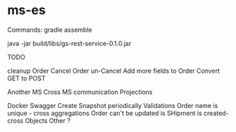 # ms-es

Commands:
gradle assemble

java -jar build/libs/gs-rest-service-0.1.0.jar

TODO

cleanup
Order Cancel
Order un-Cancel
Add more fields to Order
Convert GET to POST


Another MS
Cross MS communication
Projections
	

Docker
Swagger
Create Snapshot periodically
Validations
	Order name is unique - cross aggregations
	Order can't be updated is SHipment is created- cross Objects
	Other ?
